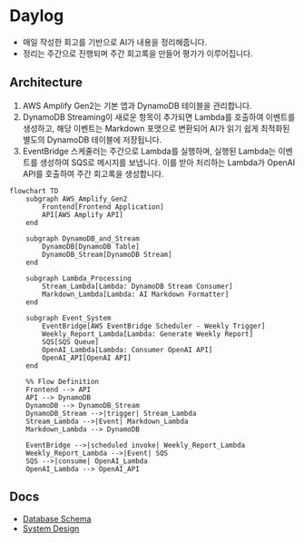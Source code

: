 # Daylog

 - 매일 작성한 회고를 기반으로 AI가 내용을 정리해줍니다.
 - 정리는 주간으로 진행되며 주간 회고록을 만들어 평가가 이루어집니다.

## Architecture

 1. AWS Amplify Gen2는 기본 앱과 DynamoDB 테이블을 관리합니다.
 2. DynamoDB Streaming이 새로운 항목이 추가되면 Lambda를 호출하여 이벤트를 생성하고, 해당 이벤트는 Markdown 포맷으로 변환되어 AI가 읽기 쉽게 최적화된 별도의 DynamoDB 테이블에 저장됩니다.
 3. EventBridge 스케줄러는 주간으로 Lambda를 실행하며, 실행된 Lambda는 이벤트를 생성하여 SQS로 메시지를 보냅니다. 이를 받아 처리하는 Lambda가 OpenAI API를 호출하여 주간 회고록을 생성합니다.

```mermaid
flowchart TD
    subgraph AWS_Amplify_Gen2
        Frontend[Frontend Application]
        API[AWS Amplify API]
    end

    subgraph DynamoDB_and_Stream
        DynamoDB[DynamoDB Table]
        DynamoDB_Stream[DynamoDB Stream]
    end

    subgraph Lambda_Processing
        Stream_Lambda[Lambda: DynamoDB Stream Consumer]
        Markdown_Lambda[Lambda: AI Markdown Formatter]
    end

    subgraph Event_System
        EventBridge[AWS EventBridge Scheduler - Weekly Trigger]
        Weekly_Report_Lambda[Lambda: Generate Weekly Report]
        SQS[SQS Queue]
        OpenAI_Lambda[Lambda: Consumer OpenAI API]
        OpenAI_API[OpenAI API]
    end

    %% Flow Definition
    Frontend --> API
    API --> DynamoDB
    DynamoDB --> DynamoDB_Stream
    DynamoDB_Stream -->|trigger| Stream_Lambda
    Stream_Lambda -->|Event| Markdown_Lambda
    Markdown_Lambda --> DynamoDB

    EventBridge -->|scheduled invoke| Weekly_Report_Lambda
    Weekly_Report_Lambda -->|Event| SQS
    SQS -->|consume| OpenAI_Lambda
    OpenAI_Lambda --> OpenAI_API
```

## Docs

 - [Database Schema](./docs/database-schema.md)
 - [System Design](./docs/system-design.md)
